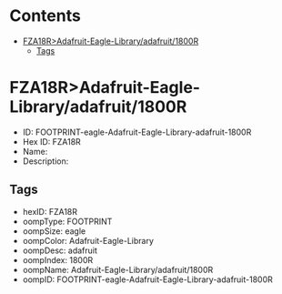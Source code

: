 



Contents
========

* [FZA18R>Adafruit-Eagle-Library/adafruit/1800R](#fza18radafruit-eagle-libraryadafruit1800r)
	* [Tags](#tags)

# FZA18R>Adafruit-Eagle-Library/adafruit/1800R

- ID: FOOTPRINT-eagle-Adafruit-Eagle-Library-adafruit-1800R
- Hex ID: FZA18R
- Name: 
- Description: 

## Tags

- hexID: FZA18R
- oompType: FOOTPRINT
- oompSize: eagle
- oompColor: Adafruit-Eagle-Library
- oompDesc: adafruit
- oompIndex: 1800R
- oompName: Adafruit-Eagle-Library/adafruit/1800R
- oompID: FOOTPRINT-eagle-Adafruit-Eagle-Library-adafruit-1800R
